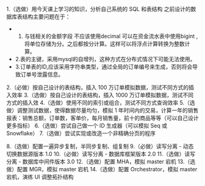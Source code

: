 1.（选做）用今天课上学习的知识，分析自己系统的 SQL 和表结构
之前设计的数据库表结构主要问题在于：
- 1. 与钱相关的金额字段 不应该使用decimal 可以在资金流水表中使用bigint ,将单位存储为分。之后都按分计算。这样可以将浮点计算转换为整数计算。
- 2.表的主键，采用mysql的自增列，这种方式在分布式情况下可能无法使用。
- 3.订单表的ID,应该采用字符串类型，通过全局的订单编号来生成，否则将会导致订单号泄露信息。

2.（必做）按自己设计的表结构，插入 100 万订单模拟数据，测试不同方式的插入效率
3.（选做）按自己设计的表结构，插入 1000 万订单模拟数据，测试不同方式的插入效
4.（选做）使用不同的索引或组合，测试不同方式查询效率
5.（选做）调整测试数据，使得数据尽量均匀，模拟 1 年时间内的交易，计算一年的销售报表：销售总额，订单数，客单价，每月销售量，前十的商品等等（可以自己设计更多指标）
6.（选做）尝试自己做一个 ID 生成器（可以模拟 Seq 或 Snowflake）
7.（选做）尝试实现或改造一个非精确分页的程序

8.（选做）配置一遍异步复制，半同步复制、组复制
9.（必做）读写分离 - 动态切换数据源版本 1.0
10.（必做）读写分离 - 数据库框架版本 2.0
11.（选做）读写分离 - 数据库中间件版本 3.0
12.（选做）配置 MHA，模拟 master 宕机
13.（选做）配置 MGR，模拟 master 宕机
14.（选做）配置 Orchestrator，模拟 master 宕机，演练 UI 调整拓扑结构